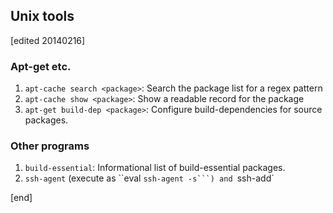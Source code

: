 ## Unix tools

[edited 20140216]

### Apt-get etc.

1. `apt-cache search <package>`: Search the package list for a regex pattern
1. `apt-cache show <package>`: Show a readable record for the package
1. `apt-get build-dep <package>`: Configure build-dependencies for source packages.

### Other programs

1. `build-essential`: Informational list of build-essential packages.
1. `ssh-agent` (execute as ``eval `ssh-agent -s```) and `ssh-add`

[end]
